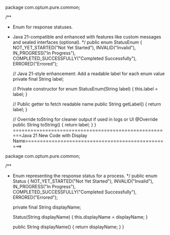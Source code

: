 package com.optum.pure.common;

/**
 * Enum for response statuses.
 * Java 21-compatible and enhanced with features like custom messages and sealed interfaces (optional).
 */
public enum StatusEnum {
    NOT_YET_STARTED("Not Yet Started"),
    INVALID("Invalid"),
    IN_PROGRESS("In Progress"),
    COMPLETED_SUCCESSFULLY("Completed Successfully"),
    ERRORED("Errored");

    //  Java 21-style enhancement: Add a readable label for each enum value
    private final String label;

    //  Private constructor for enum
    StatusEnum(String label) {
        this.label = label;
    }

    //  Public getter to fetch readable name
    public String getLabel() {
        return label;
    }

    //  Override toString for cleaner output if used in logs or UI
    @Override
    public String toString() {
        return label;
    }
}
======================================================Java 21 New Code with Display Name==================================================>

package com.optum.pure.common;

/**
 * Enum representing the response status for a process.
 */
public enum Status {
    NOT_YET_STARTED("Not Yet Started"),
    INVALID("Invalid"),
    IN_PROGRESS("In Progress"),
    COMPLETED_SUCCESSFULLY("Completed Successfully"),
    ERRORED("Errored");

    private final String displayName;

    Status(String displayName) {
        this.displayName = displayName;
    }

    public String displayName() {
        return displayName;
    }
}
